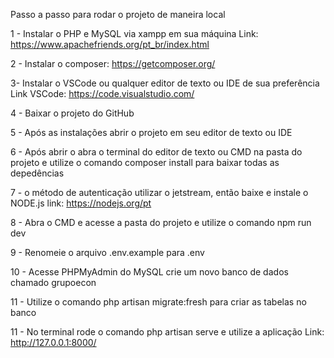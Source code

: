 Passo a passo para rodar o projeto de maneira local

1 - Instalar o PHP e MySQL via xampp em sua máquina Link: https://www.apachefriends.org/pt_br/index.html

2 - Instalar o composer: https://getcomposer.org/

3- Instalar o VSCode ou qualquer editor de texto ou IDE de sua preferência Link VSCode: https://code.visualstudio.com/

4 - Baixar o projeto do GitHub

5 - Após as instalações abrir o projeto em seu editor de texto ou IDE

6 - Após abrir o abra o terminal do editor de texto ou CMD na pasta do projeto e utilize o comando composer install para baixar
todas as depedências

7 - o método de autenticação utilizar o jetstream, então baixe e instale o NODE.js link: https://nodejs.org/pt

8 - Abra o CMD e acesse a pasta do projeto e utilize o comando npm run dev

9 - Renomeie o arquivo .env.example para .env

10 - Acesse PHPMyAdmin do MySQL crie um novo banco de dados chamado grupoecon

11 - Utilize o comando php artisan migrate:fresh para criar as tabelas no banco

11 - No terminal rode o comando php artisan serve e utilize a aplicação Link: http://127.0.0.1:8000/